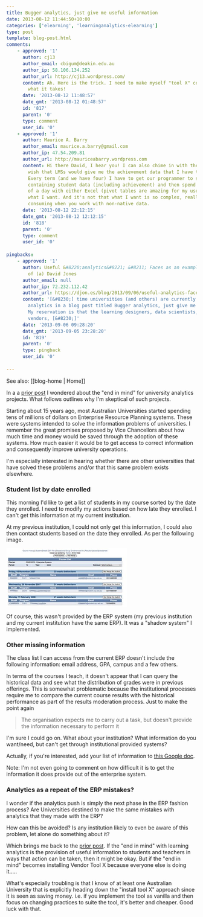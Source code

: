 ```yaml
---
title: Bugger analytics, just give me useful information
date: 2013-08-12 11:44:50+10:00
categories: ['elearning', 'learninganalytics-elearning']
type: post
template: blog-post.html
comments:
    - approved: '1'
      author: cj13
      author_email: cbigum@deakin.edu.au
      author_ip: 58.106.134.252
      author_url: http://cj13.wordpress.com/
      content: Ah. Here is the trick. I need to make myself "tool X" compatible. No matter
        what it takes!
      date: '2013-08-12 11:48:57'
      date_gmt: '2013-08-12 01:48:57'
      id: '817'
      parent: '0'
      type: comment
      user_id: '0'
    - approved: '1'
      author: Maurice A. Barry
      author_email: maurice.a.barry@gmail.com
      author_ip: 47.54.209.81
      author_url: http://mauriceabarry.wordpress.com
      content: Hi there David, I hear you! I can also chime in with the fact that I do
        wish that LMSs would give me the achievement data that I have to go after manually.
        Every term (and we have four) I have to get our programmer to scrape out a csv
        containing student data (including achievement) and then spend the better part
        of a day with either Excel (pivot tables are amazing for my uses) or SPSS to get
        what I want. And it's not that what I want is so complex, really. It's just time
        consuming when you work with non-native data.
      date: '2013-08-12 22:12:15'
      date_gmt: '2013-08-12 12:12:15'
      id: '818'
      parent: '0'
      type: comment
      user_id: '0'
    
pingbacks:
    - approved: '1'
      author: Useful &#8220;analytics&#8221; &#8211; Faces as an example | The Weblog
        of (a) David Jones
      author_email: null
      author_ip: 72.232.112.42
      author_url: https://djon.es/blog/2013/09/06/useful-analytics-faces-as-an-example/
      content: '[&#8230;] time universities (and others) are currently investing in learning
        analytics in a blog post titled Bugger analytics, just give me useful information.
        My reservation is that the learning designers, data scientists, commercial software
        vendors, [&#8230;]'
      date: '2013-09-06 09:28:20'
      date_gmt: '2013-09-05 23:28:20'
      id: '819'
      parent: '0'
      type: pingback
      user_id: '0'
    
---
```


See also: [[blog-home | Home]]

In a a [prior post](/blog2/2013/08/02/learning-analytics-what-is-the-end-in-mind/) I wondered about the "end in mind" for university analytics projects. What follows outlines why I'm skeptical of such projects.

Starting about 15 years ago, most Australian Universities started spending tens of millions of dollars on Enterprise Resource Planning systems. These were systems intended to solve the information problems of universities. I remember the great promises proposed by Vice Chancellors about how much time and money would be saved through the adoption of these systems. How much easier it would be to get access to correct information and consequently improve university operations.

I'm especially interested in hearing whether there are other universities that have solved these problems and/or that this same problem exists elsewhere.

### Student list by date enrolled

This morning I'd like to get a list of students in my course sorted by the date they enrolled. I need to modify my actions based on how late they enrolled. I can't get this information at my current institution.

At my previous institution, I could not only get this information, I could also then contact students based on the date they enrolled. As per the following image.

[![Class list by enrol date](images/4681280272_149b911a90_n.jpg)](http://www.flickr.com/photos/david_jones/4681280272/ "Class list by enrol date by David T Jones, on Flickr")

Of course, this wasn't provided by the ERP system (my previous institution and my current institution have the same ERP). It was a "shadow system" I implemented.

### Other missing information

The class list I can access from the current ERP doesn't include the following information: email address, GPA, campus and a few others.

In terms of the courses I teach, it doesn't appear that I can query the historical data and see what the distribution of grades were in previous offerings. This is somewhat problematic because the institutional processes require me to compare the current course results with the historical performance as part of the results moderation process. Just to make the point again

> The organisation expects me to carry out a task, but doesn't provide the information necessary to perform it

I'm sure I could go on. What about your institution? What information do you want/need, but can't get through institutional provided systems?

Actually, if you're interested, add your list of information to [this Google doc](https://docs.google.com/document/d/1_dn8xFzN9JC8020N3eQqYIWiP0P7kkeJmDXiIFQqeFg/edit?usp=sharing).

Note: I'm not even going to comment on how difficult it is to get the information it does provide out of the enterprise system.

### Analytics as a repeat of the ERP mistakes?

I wonder if the analytics push is simply the next phase in the ERP fashion process? Are Universities destined to make the same mistakes with analytics that they made with the ERP?

How can this be avoided? Is any institution likely to even be aware of this problem, let alone do something about it?

Which brings me back to the [prior post](/blog2/2013/08/02/learning-analytics-what-is-the-end-in-mind/). If the "end in mind" with learning analytics is the provision of useful information to students and teachers in ways that action can be taken, then it might be okay. But if the "end in mind" becomes installing Vendor Tool X because everyone else is doing it.....

What's especially troubling is that I know of at least one Australian University that is explicitly heading down the "install tool X" approach since it is seen as saving money. i.e. if you implement the tool as vanilla and then focus on changing practices to suite the tool, it's better and cheaper. Good luck with that.